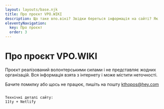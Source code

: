 ```yaml
---
layout: layouts/base.njk
title: Про проєкт VPO.WIKI
description: Що таке впо.вікі? Звідки береться інформація на сайті? Як додати свою організацію на vpo.wiki?
eleventyNavigation:
  key: Про проєкт
  order: 3
---
```

# Про проєкт VPO.WIKI
Проєкт реалізований волонтерськими силами і не представляє жодних організацій. Вся інформація взята з інтернету і може містити неточності. 

Бачите помилку або щось не працює, пишіть на пошту kthopos@hey.com

<code>
Технічні деталі сайту:
11ty + Netlify
</code>
